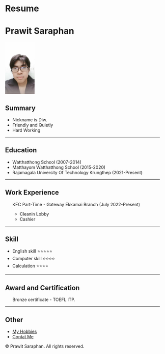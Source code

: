 # Resume
<!DOCTYPE html>
<html lang="en">
<head>
    <meta charset="UTF-8">
    <meta name="viewport" content="width=device-width, initial-scale=1.0">
</head>
<body>
    <h1>Prawit Saraphan</h1>
    <img src ="Image.jpg" alt ="Prawit" height="170">
    <h2>Summary</h2>
    <ul>
        <li>Nickname is Diw.</li>
        <li>Friendly and Quietly</li>
        <li>Hard Working</li>
    </ul>
    <hr>
    <h2>Education</h2>
    <ul>
        <li>Watthatthong School (2007-2014)</li>
        <li>Matthayom Watthatthong School (2015-2020)</li>
        <li>Rajamagala University Of Technology Krungthep (2021-Present)</li>
    </ul>
    <hr>
    <h2>Work Experience</h2>
    <ul>
        KFC Part-Time - Gateway Ekkamai Branch (July 2022-Present)
            <ul>
                <li>Cleanin Lobby</li>
                <li>Cashier</li>
            </ul>
    </ul>
    <hr />
    <h2>Skill</h2>
     <ul>
        <li>English skill ⭐️⭐️⭐️⭐️⭐️</li>
        <li>Computer skill ⭐️⭐️⭐️⭐️</li>
        <li>Calculation ⭐️⭐️⭐️⭐️</li>
     </ul>
    <hr />
    <h2>Award and Certification</h2>
     <ul>
        Bronze certificate - TOEFL ITP.
     </ul>
    <hr />
    <h2>Other</h2>
     <ul>
        <li><a href="./Other/Hobbies.html">My Hobbies</a></li>
        <li><a href="./Other/Contact.html">Contat Me</a></li>
     </ul>
    <footer>
    © Prawit Saraphan. All rights reserved.</footer>
</body>
</html>
